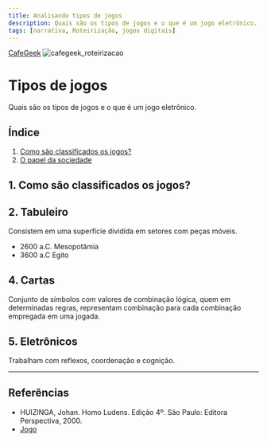 ```yaml
---
title: Analisando tipos de jogos
description: Quais são os tipos de jogos e o que é um jogo eletrônico.
tags: [narrativa, Roteirização, jogos digitais]
---
```

[CafeGeek](https://myerco.github.io/unreal-engine)
![cafegeek_roteirizacao](imagens/cafegeek_roteirizacao.jpg)

# Tipos de jogos
Quais são os tipos de jogos e o que é um jogo eletrônico.

## Índice
1. [Como são classificados os jogos?](#1)
1. [O papel da sociedade](#2)    

<a name="1"></a>
## 1. Como são classificados os jogos?

<a name="2"></a>
## 2. Tabuleiro
Consistem em uma superfície dividida em setores com peças móveis.
- 2600 a.C. Mesopotâmia
- 3600 a.C Egito

<a name="3"></a>
## 4. Cartas
Conjunto de símbolos com valores de combinação lógica, quem em determinadas regras, representam combinação para cada combinação empregada em uma jogada.

<a name="5"></a>
## 5. Eletrônicos
Trabalham com reflexos, coordenação e cognição.

***
## Referências
<a name="r3"></a>
- HUIZINGA, Johan. Homo Ludens. Edição 4º. São Paulo: Editora Perspectiva, 2000.
- [Jogo](https://pt.wikipedia.org/wiki/Jogo)
